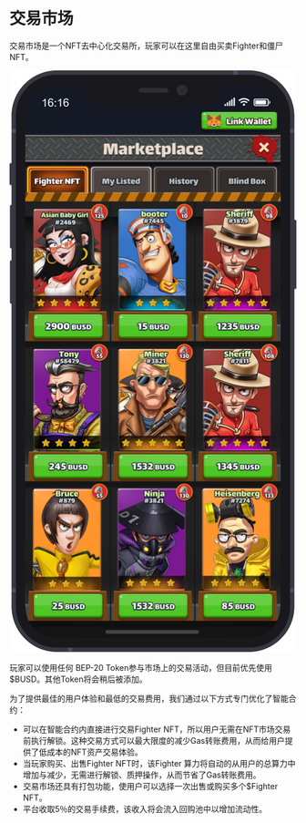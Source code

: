 # 交易市场

交易市场是一个NFT去中心化交易所，玩家可以在这里自由买卖Fighter和僵尸NFT。

![](../.gitbook/assets/iphone-12-pro-3x.png)

玩家可以使用任何 BEP-20 Token参与市场上的交易活动，但目前优先使用$BUSD。其他Token将会稍后被添加。

为了提供最佳的用户体验和最低的交易费用，我们通过以下方式专门优化了智能合约：

* 可以在智能合约内直接进行交易Fighter NFT，所以用户无需在NFT市场交易前执行解锁。这种交易方式可以最大限度的减少Gas转账费用，从而给用户提供了低成本的NFT资产交易体验。
* 当玩家购买、出售Fighter NFT时，该Fighter 算力将自动的从用户的总算力中增加与减少，无需进行解锁、质押操作，从而节省了Gas转账费用。
* 交易市场还具有打包功能，使用户可以选择一次出售或购买多个$Fighter NFT。
* 平台收取5％的交易手续费，该收入将会流入回购池中以增加流动性。

